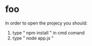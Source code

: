 # foo

In order to open the projecy you should: 
1. type " npm install " in cmd comand
2. type " node app.js "
